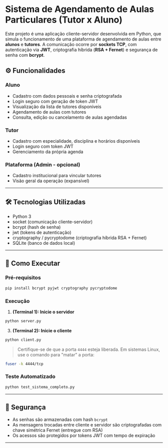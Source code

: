 # Sistema de Agendamento de Aulas Particulares (Tutor x Aluno)

Este projeto é uma aplicação cliente-servidor desenvolvida em Python, que simula o funcionamento de uma plataforma 
de agendamento de aulas entre **alunos** e **tutores**. A comunicação ocorre por **sockets TCP**, com autenticação via **JWT**, 
criptografia híbrida (**RSA + Fernet**) e segurança de senha com **bcrypt**.

## ⚙️ Funcionalidades

### Aluno
- Cadastro com dados pessoais e senha criptografada
- Login seguro com geração de token JWT
- Visualização da lista de tutores disponíveis
- Agendamento de aulas com tutores
- Consulta, edição ou cancelamento de aulas agendadas

### Tutor
- Cadastro com especialidade, disciplina e horários disponíveis
- Login seguro com token JWT
- Gerenciamento da própria agenda

### Plataforma (Admin - opcional)
- Cadastro institucional para vincular tutores
- Visão geral da operação (expansível)

---

## 🛠 Tecnologias Utilizadas
- Python 3
- socket (comunicação cliente-servidor)
- bcrypt (hash de senha)
- jwt (tokens de autenticação)
- cryptography / pycryptodome (criptografia híbrida RSA + Fernet)
- SQLite (banco de dados local)

---

## 🚀 Como Executar

### Pré-requisitos
```bash
pip install bcrypt pyjwt cryptography pycryptodome
```

### Execução
1. **(Terminal 1): Inicie o servidor**
```bash
python server.py
```

3. **(Terminal 2): Inicie o cliente**
```bash
python client.py
```

> Certifique-se de que a porta `4444` esteja liberada. Em sistemas Linux, use o comando para "matar" a porta:
```bash
fuser -k 4444/tcp
```

### Teste Automatizado
```bash
python test_sistema_completo.py
```
---

## 🔐 Segurança
- As senhas são armazenadas com hash `bcrypt`
- As mensagens trocadas entre cliente e servidor são criptografadas com chave simétrica Fernet (entregue com RSA)
- Os acessos são protegidos por tokens JWT com tempo de expiração

---

